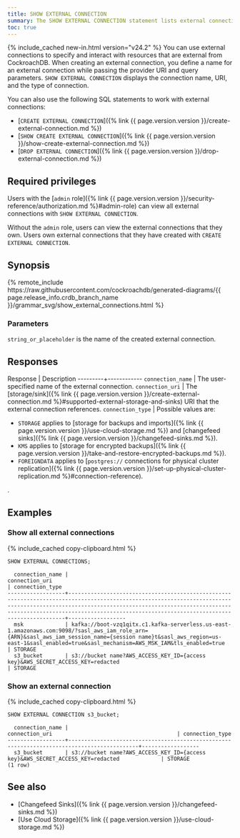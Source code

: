 ```yaml
---
title: SHOW EXTERNAL CONNECTION
summary: The SHOW EXTERNAL CONNECTION statement lists external connections.
toc: true
---
```


{% include_cached new-in.html version="v24.2" %} You can use external connections to specify and interact with resources that are external from CockroachDB. When creating an external connection, you define a name for an external connection while passing the provider URI and query parameters. `SHOW EXTERNAL CONNECTION` displays the connection name, URI, and the type of connection.

You can also use the following SQL statements to work with external connections:

- [`CREATE EXTERNAL CONNECTION`]({% link {{ page.version.version }}/create-external-connection.md %})
- [`SHOW CREATE EXTERNAL CONNECTION`]({% link {{ page.version.version }}/show-create-external-connection.md %})
- [`DROP EXTERNAL CONNECTION`]({% link {{ page.version.version }}/drop-external-connection.md %})

## Required privileges

Users with the [`admin` role]({% link {{ page.version.version }}/security-reference/authorization.md %}#admin-role) can view all external connections with `SHOW EXTERNAL CONNECTION`.

Without the `admin` role, users can view the external connections that they own. Users own external connections that they have created with `CREATE EXTERNAL CONNECTION`.

## Synopsis

<div>
{% remote_include https://raw.githubusercontent.com/cockroachdb/generated-diagrams/{{ page.release_info.crdb_branch_name }}/grammar_svg/show_external_connections.html %}
</div>

### Parameters

`string_or_placeholder` is the name of the created external connection.

## Responses

Response | Description
---------+------------
`connection_name` | The user-specified name of the external connection.
`connection_uri` | The [storage/sink]({% link {{ page.version.version }}/create-external-connection.md %}#supported-external-storage-and-sinks) URI that the external connection references.
`connection_type` | Possible values are: <br><ul><li>`STORAGE` applies to [storage for backups and imports]({% link {{ page.version.version }}/use-cloud-storage.md %}) and [changefeed sinks]({% link {{ page.version.version }}/changefeed-sinks.md %}).</li><li>`KMS` applies to [storage for encrypted backups]({% link {{ page.version.version }}/take-and-restore-encrypted-backups.md %}).</li><li>`FOREIGNDATA` applies to [`postgres://` connections for physical cluster replication]({% link {{ page.version.version }}/set-up-physical-cluster-replication.md %}#connection-reference).</li></ul>.

## Examples

### Show all external connections

{% include_cached copy-clipboard.html %}
~~~ sql
SHOW EXTERNAL CONNECTIONS;
~~~
~~~
  connection_name |                                                                                                                                    connection_uri                                                                                                                                     | connection_type
------------------+---------------------------------------------------------------------------------------------------------------------------------------------------------------------------------------------------------------------------------------------------------------------------------------+------------------
  msk             | kafka://boot-vzq1qitx.c1.kafka-serverless.us-east-1.amazonaws.com:9098/?sasl_aws_iam_role_arn={ARN}&sasl_aws_iam_session_name={session name}t&sasl_aws_region=us-east-1&sasl_enabled=true&sasl_mechanism=AWS_MSK_IAM&tls_enabled=true                                                 | STORAGE
  s3_bucket       | s3://bucket name?AWS_ACCESS_KEY_ID={access key}&AWS_SECRET_ACCESS_KEY=redacted                                                                                                                                                                                                        | STORAGE
~~~

### Show an external connection

{% include_cached copy-clipboard.html %}
~~~ sql
SHOW EXTERNAL CONNECTION s3_bucket;
~~~
~~~
  connection_name |                                       connection_uri                                       | connection_type
------------------+--------------------------------------------------------------------------------------------+------------------
  s3_bucket       | s3://bucket name?AWS_ACCESS_KEY_ID={access key}&AWS_SECRET_ACCESS_KEY=redacted             | STORAGE
(1 row)
~~~

## See also

- [Changefeed Sinks]({% link {{ page.version.version }}/changefeed-sinks.md %})
- [Use Cloud Storage]({% link {{ page.version.version }}/use-cloud-storage.md %})
